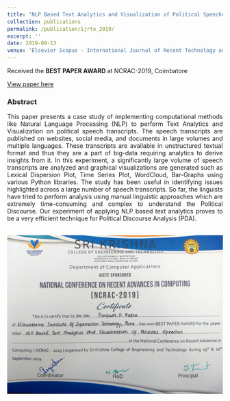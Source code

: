 ```yaml
---
title: "NLP Based Text Analytics and Visualization of Political Speeches"
collection: publications
permalink: /publication/ijrte_2019/
excerpt: ''
date: 2019-09-13
venue: 'Elsevier Scopus - International Journal of Recent Technology and Engineering (IJRTE)'
---
```

<div style="text-align: justify">
  
Received the <strong> BEST PAPER AWARD </strong> at NCRAC-2019, Coimbatore <br>

[View paper here](https://www.semanticscholar.org/paper/International-Journal-of-Recent-Technology-and-Katre/27c87be7b0fbef48a256fc2ad5df890625498f7c)
<h3> Abstract </h3>

This paper presents a case study of implementing computational methods like Natural Language Processing (NLP) to perform Text Analytics and Visualization on political speech transcripts. The speech transcripts are published on websites, social media, and documents in large volumes and multiple languages. These transcripts are available in unstructured textual format and thus they are a part of big-data requiring analytics to derive insights from it. In this experiment, a significantly large volume of speech transcripts are analyzed and graphical visualizations are generated such as Lexical Dispersion Plot, Time Series Plot, WordCloud, Bar-Graphs using various Python libraries. The study has been useful in identifying issues highlighted across a large number of speech transcripts. So far, the linguists have tried to perform analysis using manual linguistic approaches which are extremely time-consuming and complex to understand the Political Discourse. Our experiment of applying NLP based text analytics proves to be a very efficient technique for Political Discourse Analysis (PDA). <br><br>
</div>

<img src = '/images/Best Paper.jpg'>
